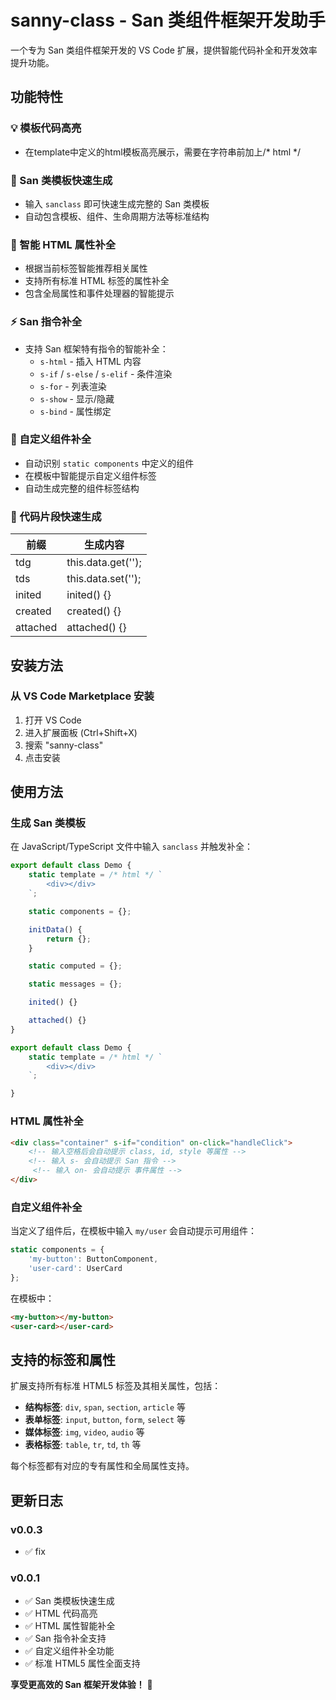 # sanny-class - San 类组件框架开发助手

一个专为 San 类组件框架开发的 VS Code 扩展，提供智能代码补全和开发效率提升功能。

## 功能特性

### 💡 模板代码高亮
- 在template中定义的html模板高亮展示，需要在字符串前加上/* html */

### 🚀 San 类模板快速生成
- 输入 `sanclass` 即可快速生成完整的 San 类模板
- 自动包含模板、组件、生命周期方法等标准结构

### 🎯 智能 HTML 属性补全
- 根据当前标签智能推荐相关属性
- 支持所有标准 HTML 标签的属性补全
- 包含全局属性和事件处理器的智能提示

### ⚡ San 指令补全
- 支持 San 框架特有指令的智能补全：
  - `s-html` - 插入 HTML 内容
  - `s-if` / `s-else` / `s-elif` - 条件渲染
  - `s-for` - 列表渲染
  - `s-show` - 显示/隐藏
  - `s-bind` - 属性绑定

### 🔗 自定义组件补全
- 自动识别 `static components` 中定义的组件
- 在模板中智能提示自定义组件标签
- 自动生成完整的组件标签结构

### 🚗 代码片段快速生成
| 前缀 | 生成内容 |
| ------ | ------ |
| tdg | this.data.get(''); |
| tds | this.data.set(''); |
| inited | inited() {} |
| created | created() {} |
| attached | attached() {} |

## 安装方法

### 从 VS Code Marketplace 安装
1. 打开 VS Code
2. 进入扩展面板 (Ctrl+Shift+X)
3. 搜索 "sanny-class"
4. 点击安装

## 使用方法

### 生成 San 类模板
在 JavaScript/TypeScript 文件中输入 `sanclass` 并触发补全：

```javascript
export default class Demo {
    static template = /* html */ `
        <div></div>
    `;

    static components = {};

    initData() {
        return {};
    }

    static computed = {};

    static messages = {};

    inited() {}

    attached() {}
}
```



```javascript
export default class Demo {
    static template = /* html */ `
        <div></div>
    `;

}
```

### HTML 属性补全

```html
<div class="container" s-if="condition" on-click="handleClick">
    <!-- 输入空格后会自动提示 class, id, style 等属性 -->
    <!-- 输入 s- 会自动提示 San 指令 -->
     <!-- 输入 on- 会自动提示 事件属性 -->
</div>
```

### 自定义组件补全
当定义了组件后，在模板中输入 `my/user` 会自动提示可用组件：

```javascript
static components = {
    'my-button': ButtonComponent,
    'user-card': UserCard
};
```

在模板中：
```html
<my-button></my-button>
<user-card></user-card>
```

## 支持的标签和属性

扩展支持所有标准 HTML5 标签及其相关属性，包括：

- **结构标签**: `div`, `span`, `section`, `article` 等
- **表单标签**: `input`, `button`, `form`, `select` 等  
- **媒体标签**: `img`, `video`, `audio` 等
- **表格标签**: `table`, `tr`, `td`, `th` 等

每个标签都有对应的专有属性和全局属性支持。

## 更新日志

### v0.0.3
- ✅ fix

### v0.0.1
- ✅ San 类模板快速生成
- ✅ HTML 代码高亮
- ✅ HTML 属性智能补全  
- ✅ San 指令补全支持
- ✅ 自定义组件补全功能
- ✅ 标准 HTML5 属性全面支持


**享受更高效的 San 框架开发体验！** 🎉